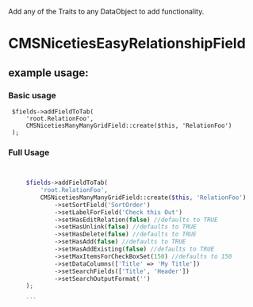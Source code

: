 

Add any of the Traits to any DataObject to add functionality.

# CMSNicetiesEasyRelationshipField

## example usage:

### Basic usage

     $fields->addFieldToTab(
         'root.RelationFoo',
         CMSNicetiesManyManyGridField::create($this, 'RelationFoo')
     );

### Full Usage

```php


     $fields->addFieldToTab(
         'root.RelationFoo',
         CMSNicetiesManyManyGridField::create($this, 'RelationFoo')
             ->setSortField('SortOrder')
             ->setLabelForField('Check this Out')
             ->setHasEditRelation(false) //defaults to TRUE
             ->setHasUnlink(false) //defaults to TRUE
             ->setHasDelete(false) //defaults to TRUE
             ->setHasAdd(false) //defaults to TRUE
             ->setHasAddExisting(false) //defaults to TRUE
             ->setMaxItemsForCheckBoxSet(150) //defaults to 150
             ->setDataColumns(['Title' => 'My Title']) 
             ->setSearchFields(['Title', 'Header']) 
             ->setSearchOutputFormat('')
     );
     
     ```
